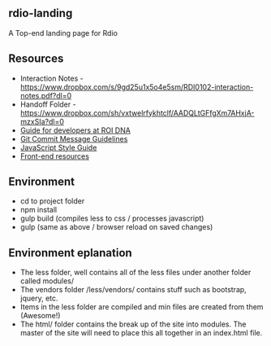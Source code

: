 ## rdio-landing
A Top-end landing page for Rdio

## Resources
- Interaction Notes - https://www.dropbox.com/s/9gd25u1x5o4e5sm/RDI0102-interaction-notes.pdf?dl=0
- Handoff Folder - https://www.dropbox.com/sh/vxtwelrfykhtclf/AADQLtGFfgXm7AHxjA-mzxSIa?dl=0
- [Guide for developers at ROI DNA](https://github.com/roimarketing/dev-team-guide)
- [Git Commit Message Guidelines](https://github.com/angular/angular.js/blob/master/CONTRIBUTING.md#commit)
- [JavaScript Style Guide](https://github.com/airbnb/javascript/tree/master/es5)
- [Front-end resources](https://docs.google.com/document/d/1eFUqEzfznHMbbI_Tm9Qyrrb5abu8gsWDdB_mtZB-jGE)

## Environment
- cd to project folder
- npm install
- gulp build (compiles less to css / processes javascript)
- gulp (same as above / browser reload on saved changes)

## Environment eplanation
-	The less folder, well contains all of the less files under another folder called modules/
- The vendors folder /less/vendors/ contains stuff such as bootstrap, jquery, etc.
- Items in the less folder are compiled and min files are created from them (Awesome!)
- The html/ folder contains the break up of the site into modules.  The master of the 
  site will need to place this all together in an index.html file.
